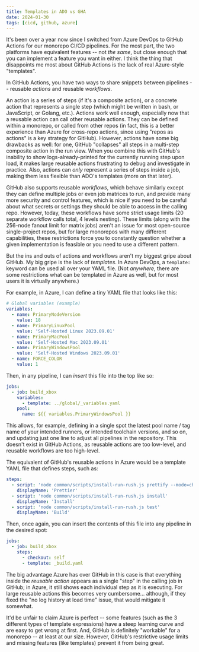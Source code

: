 ```yaml
---
title: Templates in ADO vs GHA
date: 2024-01-30
tags: [cicd, github, azure]
---
```


It's been over a year now since I switched from Azure DevOps to GitHub Actions for our monorepo CI/CD pipelines. For the most part, the two platforms have equivalent features -- not _the same_, but close enough that you can implement a feature you want in either. I think the thing that disappoints me most about GitHub Actions is the lack of real Azure-style "templates".

In GitHub Actions, you have two ways to share snippets between pipelines -- reusable _actions_ and reusable _workflows_.

An action is a series of steps (if it's a composite action), or a concrete action that represents a single step (which might be written in bash, or JavaScript, or Golang, etc.). Actions work well enough, especially now that a reusable action can call other reusable actions. They can be defined within a monorepo, or called from other repos (in fact, this is a better experience than Azure for cross-repo actions, since using "repos as actions" is a key strategy for GitHub). However, actions have some big drawbacks as well: for one, GitHub "collapses" all steps in a multi-step composite action in the run view. When you combine this with GitHub's inability to show logs-already-printed for the currently running step upon load, it makes large reusable actions frustrating to debug and investigate in practice. Also, actions can _only_ represent a series of steps inside a job, making them less flexible than ADO's templates (more on that later).

GitHub also supports reusable _workflows_, which behave similarly except they can define multiple jobs or even job matrices to run, and provide many more security and control features, which is nice if you need to be careful about what secrets or settings they should be able to access in the calling repo. However, today, these workflows have some strict usage limits (20 separate workflow calls total, 4 levels nesting). These limits (along with the 256-node fanout limit for matrix jobs) aren't an issue for most open-source single-project repos, but for large monorepos with many different capabilities, these restrictions force you to constantly question whether a given implementation is feasible or you need to use a different pattern.

But the ins and outs of actions and workflows aren't my biggest gripe about GitHub. My big gripe is the lack of _templates_. In Azure DevOps, a `template:` keyword can be used all over your YAML file. (Not _anywhere_, there are some restrictions what can be templated in Azure as well, but for most users it is virtually anywhere.)

For example, in Azure, I can define a tiny YAML file that looks like this:

```yaml
# Global variables (example)
variables:
  - name: PrimaryNodeVersion
    value: 18
  - name: PrimaryLinuxPool
    value: 'Self-Hosted Linux 2023.09.01'
  - name: PrimaryMacPool
    value: 'Self-Hosted Mac 2023.09.01'
  - name: PrimaryWindowsPool
    value: 'Self-Hosted Windows 2023.09.01'
  - name: FORCE_COLOR
    value: 1
```

Then, in any pipeline, I can _insert_ this file into the top like so:

```yaml
jobs:
  - job: build_xbox
    variables:
      - template: ../global/_variables.yaml
    pool:
      name: ${{ variables.PrimaryWindowsPool }}
```

This allows, for example, defining in a single spot the latest pool name / tag name of your intended runners, or intended toolchain versions, and so on, and updating just one line to adjust all pipelines in the repository. This doesn't exist in GitHub Actions, as reusable actions are too low-level, and reusable workflows are too high-level.

The equivalent of GitHub's reusable actions in Azure would be a template YAML file that defines steps, such as:

```yaml
steps:
  - script: 'node common/scripts/install-run-rush.js prettify --mode=check --base=origin/main'
    displayName: 'Prettier'
  - script: 'node common/scripts/install-run-rush.js install'
    displayName: 'Install'
  - script: 'node common/scripts/install-run-rush.js test'
    displayName: 'Build'
```

Then, once again, you can insert the contents of this file into any pipeline in the desired spot:

```yaml
jobs:
  - job: build_xbox
    steps:
      - checkout: self
      - template: _build.yaml
```

The big advantage Azure has over GitHub in this case is that everything inside the _reusable action_ appears as a single "step" in the calling job in GitHub; in Azure, it still shows each individual step as it is executing. For large reusable actions this becomes very cumbersome... although, if they fixed the "no log history at load time" issue, that would mitigate it somewhat.

It'd be unfair to claim Azure is perfect -- some features (such as the 3 different types of template expressions) have a steep learning curve and are easy to get wrong at first. And, GitHub is definitely "workable" for a monorepo -- at least at our size. However, GitHub's restrictive usage limits and missing features (like templates) prevent it from being great.
